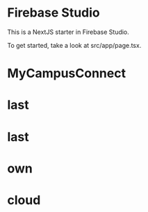 # Firebase Studio

This is a NextJS starter in Firebase Studio.

To get started, take a look at src/app/page.tsx.
# MyCampusConnect
# last
# last
# own
# cloud
